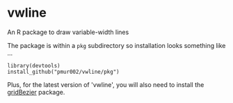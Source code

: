 # vwline
An R package to draw variable-width lines

The package is within a `pkg` subdirectory so installation looks something like
...

```
library(devtools)
install_github("pmur002/vwline/pkg")
```

Plus, for the latest version of 'vwline', you will also need to install the
<a href="https://github.com/pmur002/gridbezier">gridBezier</a> package.


